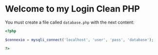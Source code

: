# Welcome to my Login Clean PHP

You must create a file called `database.php` with the next content:

```php
<?php

$connexio = mysqli_connect('localhost', 'user', 'pass', 'database');

?>
```